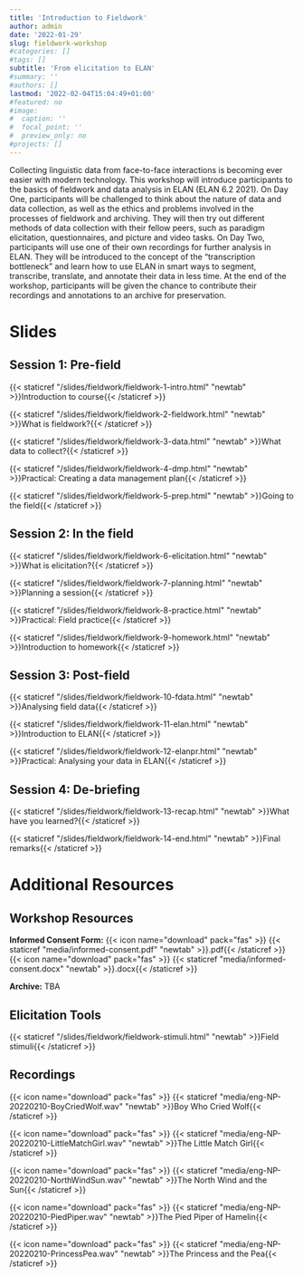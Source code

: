```yaml
---
title: 'Introduction to Fieldwork'
author: admin
date: '2022-01-29'
slug: fieldwork-workshop
#categories: []
#tags: []
subtitle: 'From elicitation to ELAN'
#summary: ''
#authors: []
lastmod: '2022-02-04T15:04:49+01:00'
#featured: no
#image:
#  caption: ''
#  focal_point: ''
#  preview_only: no
#projects: []
---
```


Collecting linguistic data from face-to-face interactions is becoming ever easier with modern technology. This workshop will introduce participants to the basics of fieldwork and data analysis in ELAN (ELAN 6.2 2021). On Day One, participants will be challenged to think about the nature of data and data collection, as well as the ethics and problems involved in the processes of fieldwork and archiving. They will then try out different methods of data collection with their fellow peers, such as paradigm elicitation, questionnaires, and picture and video tasks. On Day Two, participants will use one of their own recordings for further analysis in ELAN. They will be introduced to the concept of the “transcription bottleneck” and learn how to use ELAN in smart ways to segment, transcribe, translate, and annotate their data in less time. At the end of the workshop, participants will be given the chance to contribute their recordings and annotations to an archive for preservation.

# Slides

## Session 1: Pre-field

{{< staticref "/slides/fieldwork/fieldwork-1-intro.html" "newtab" >}}Introduction to course{{< /staticref >}} <br>

{{< staticref "/slides/fieldwork/fieldwork-2-fieldwork.html" "newtab" >}}What is fieldwork?{{< /staticref >}} <br>

{{< staticref "/slides/fieldwork/fieldwork-3-data.html" "newtab" >}}What data to collect?{{< /staticref >}} <br>

{{< staticref "/slides/fieldwork/fieldwork-4-dmp.html" "newtab" >}}Practical: Creating a data management plan{{< /staticref >}} <br>

{{< staticref "/slides/fieldwork/fieldwork-5-prep.html" "newtab" >}}Going to the field{{< /staticref >}}

## Session 2: In the field

{{< staticref "/slides/fieldwork/fieldwork-6-elicitation.html" "newtab" >}}What is elicitation?{{< /staticref >}} <br>

{{< staticref "/slides/fieldwork/fieldwork-7-planning.html" "newtab" >}}Planning a session{{< /staticref >}} <br>

{{< staticref "/slides/fieldwork/fieldwork-8-practice.html" "newtab" >}}Practical: Field practice{{< /staticref >}} <br>

{{< staticref "/slides/fieldwork/fieldwork-9-homework.html" "newtab" >}}Introduction to homework{{< /staticref >}}

## Session 3: Post-field

{{< staticref "/slides/fieldwork/fieldwork-10-fdata.html" "newtab" >}}Analysing field data{{< /staticref >}} <br> 

{{< staticref "/slides/fieldwork/fieldwork-11-elan.html" "newtab" >}}Introduction to ELAN{{< /staticref >}} <br>

{{< staticref "/slides/fieldwork/fieldwork-12-elanpr.html" "newtab" >}}Practical: Analysing your data in ELAN{{< /staticref >}} <br>

## Session 4: De-briefing

{{< staticref "/slides/fieldwork/fieldwork-13-recap.html" "newtab" >}}What have you learned?{{< /staticref >}}

{{< staticref "/slides/fieldwork/fieldwork-14-end.html" "newtab" >}}Final remarks{{< /staticref >}}

# Additional Resources

## Workshop Resources

**Informed Consent Form:** {{< icon name="download" pack="fas" >}} {{< staticref "media/informed-consent.pdf" "newtab" >}}.pdf{{< /staticref >}} {{< icon name="download" pack="fas" >}} {{< staticref "media/informed-consent.docx" "newtab" >}}.docx{{< /staticref >}}

**Archive:** TBA

## Elicitation Tools

{{< staticref "/slides/fieldwork/fieldwork-stimuli.html" "newtab" >}}Field stimuli{{< /staticref >}}

## Recordings

{{< icon name="download" pack="fas" >}} {{< staticref "media/eng-NP-20220210-BoyCriedWolf.wav" "newtab" >}}Boy Who Cried Wolf{{< /staticref >}}

{{< icon name="download" pack="fas" >}} {{< staticref "media/eng-NP-20220210-LittleMatchGirl.wav" "newtab" >}}The Little Match Girl{{< /staticref >}}

{{< icon name="download" pack="fas" >}} {{< staticref "media/eng-NP-20220210-NorthWindSun.wav" "newtab" >}}The North Wind and the Sun{{< /staticref >}}

{{< icon name="download" pack="fas" >}} {{< staticref "media/eng-NP-20220210-PiedPiper.wav" "newtab" >}}The Pied Piper of Hamelin{{< /staticref >}}

{{< icon name="download" pack="fas" >}} {{< staticref "media/eng-NP-20220210-PrincessPea.wav" "newtab" >}}The Princess and the Pea{{< /staticref >}}
